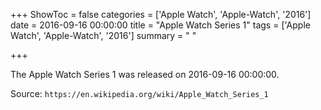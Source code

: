 +++
ShowToc = false
categories = ['Apple Watch', 'Apple-Watch', '2016']
date = 2016-09-16 00:00:00
title = "Apple Watch Series 1"
tags = ['Apple Watch', 'Apple-Watch', '2016']
summary = " "

+++

The Apple Watch Series 1 was released on 2016-09-16 00:00:00.

Source: `https://en.wikipedia.org/wiki/Apple_Watch_Series_1`


